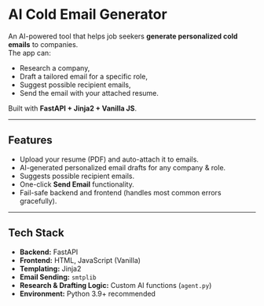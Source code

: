 # AI Cold Email Generator

An AI-powered tool that helps job seekers **generate personalized cold emails** to companies.  
The app can:
- Research a company,
- Draft a tailored email for a specific role,
- Suggest possible recipient emails,
- Send the email with your attached resume.

Built with **FastAPI + Jinja2 + Vanilla JS**.

---

## Features
- Upload your resume (PDF) and auto-attach it to emails.
- AI-generated personalized email drafts for any company & role.
- Suggests possible recipient emails.
- One-click **Send Email** functionality.
- Fail-safe backend and frontend (handles most common errors gracefully).

---

## Tech Stack
- **Backend:** FastAPI
- **Frontend:** HTML, JavaScript (Vanilla)
- **Templating:** Jinja2
- **Email Sending:** `smtplib`
- **Research & Drafting Logic:** Custom AI functions (`agent.py`)
- **Environment:** Python 3.9+ recommended
